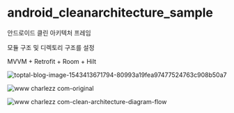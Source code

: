 # android_cleanarchitecture_sample
안드로이드 클린 아키텍처 프레임

모듈 구조 및 디렉토리 구조를 설정

MVVM + Retrofit + Room + Hilt

![toptal-blog-image-1543413671794-80993a19fea97477524763c908b50a7](https://user-images.githubusercontent.com/26853549/216267014-394973ea-5b26-458e-b00e-235a33a486be.png)

![www charlezz com-original](https://user-images.githubusercontent.com/26853549/197118037-f7e7089f-e584-44a5-9651-150157b3b29f.png)


![www charlezz com-clean-architecture-diagram-flow](https://user-images.githubusercontent.com/26853549/197118067-632722ea-63f8-4cd7-9b85-817f1b963dba.png)

